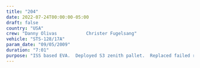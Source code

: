 ```yaml
---
title: "204"
date: 2022-07-24T00:00:00-05:00
draft: false
country: "USA"
crew: "Danny Olivas           Christer Fugelsang"
vehicle: "STS-128/17A"
param_date: "09/05/2009"
duration: "7:01"
purpose: "ISS based EVA.  Deployed S3 zenith pallet.  Replaced failed rate gyro #2 and RPCM on S0.  Installed 2 GPS antennas.  Removed Node1 slidewire as prep for Node3.  Installed two S0-Node3 cables (one connector unable to mate).  Helmet TV camera/lights almost lost overboard due to bumped latches"
---
```


